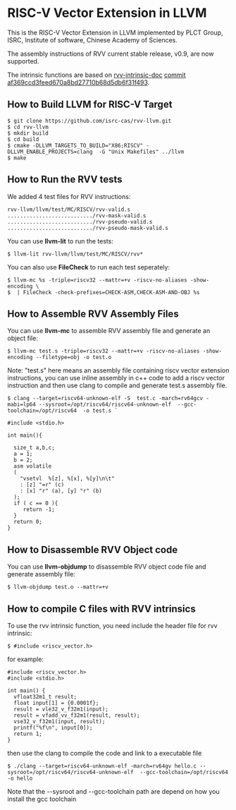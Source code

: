 # RISC-V Vector Extension in LLVM

This is the RISC-V Vector Extension in LLVM implemented by PLCT Group, ISRC, Institute of software, Chinese Academy of Sciences.

The assembly instructions of RVV current stable release, v0.9, are now supported.

The intrinsic functions are based on [rvv-intrinsic-doc](https://github.com/riscv/rvv-intrinsic-doc) [commit af369ccd3feed670a8bd27710b68d5db6f31f493](https://github.com/riscv/rvv-intrinsic-doc/commit/af369ccd3feed670a8bd27710b68d5db6f31f493).

## How to Build LLVM for RISC-V Target

	$ git clone https://github.com/isrc-cas/rvv-llvm.git
	$ cd rvv-llvm
	$ mkdir build
	$ cd build
	$ cmake -DLLVM_TARGETS_TO_BUILD="X86;RISCV" -DLLVM_ENABLE_PROJECTS=clang  -G "Unix Makefiles" ../llvm
	$ make

## How to Run the RVV tests

We added 4 test files for RVV instructions:

	rvv-llvm/llvm/test/MC/RISCV/rvv-valid.s
	.........................../rvv-mask-valid.s
	.........................../rvv-pseudo-valid.s
	.........................../rvv-pseudo-mask-valid.s

You can use **llvm-lit** to run the tests:

	$ llvm-lit rvv-llvm/llvm/test/MC/RISCV/rvv*

You can also use **FileCheck** to run each test seperately:

	$ llvm-mc %s -triple=riscv32 --mattr=+v -riscv-no-aliases -show-encoding \
	$  | FileCheck -check-prefixes=CHECK-ASM,CHECK-ASM-AND-OBJ %s

## How to Assemble RVV Assembly Files

You can use **llvm-mc** to assemble RVV assembly file and generate an object file:

	$ llvm-mc test.s -triple=riscv32 --mattr=+v -riscv-no-aliases -show-encoding --filetype=obj -o test.o  
	
Note: "test.s" here means an assembly file containing riscv vector extension instructions, you can use inline assembly in c++ code to add a riscv vector instruction and then use clang to compile and generate test.s assembly file. 

    $ clang --target=riscv64-unknown-elf -S  test.c -march=rv64gcv -mabi=lp64 --sysroot=/opt/riscv64/riscv64-unknown-elf  --gcc-toolchain=/opt/riscv64  -o test.s `

```  
#include <stdio.h> 

int main(){
    
  size_t a,b,c;
  a = 1;
  b = 2;
  asm volatile
  (
    "vsetvl  %[z], %[x], %[y]\n\t"
    : [z] "=r" (c)
    : [x] "r" (a), [y] "r" (b)
  );
  if ( c == 0 ){
     return -1;
  }
  return 0;
}  
```  

## How to Disassemble RVV Object code

You can use **llvm-objdump** to disassemble RVV object code file and generate assembly file:

	$ llvm-objdump test.o --mattr=+v 

## How to compile C files with RVV intrinsics

To use the rvv intrinsic function, you need include the header file for rvv intrinsic:

	$ #include <riscv_vector.h>

for example:
```
#include <riscv_vector.h>
#include <stdio.h>

int main() {
  vfloat32m1_t result;
  float input[1] = {0.0001f};
  result = vle32_v_f32m1(input);
  result = vfadd_vv_f32m1(result, result);
  vse32_v_f32m1(input, result);
  printf("%f\n", input[0]);
  return 1;
}
```

then use the clang to compile the code and link to a executable file

	$ ./clang --target=riscv64-unknown-elf -march=rv64gv hello.c --sysroot=/opt/riscv64/riscv64-unknown-elf  --gcc-toolchain=/opt/riscv64 -o hello

Note that the --sysroot and --gcc-toolchain path are depend on how you install the gcc toolchain
